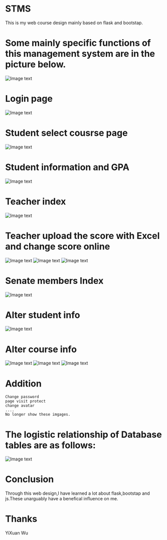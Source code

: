 # STMS
This is my web course design mainly based on flask and bootstap.  


Some mainly specific functions of this management system are in the picture below.
========

![Image text](https://github.com/superzhaoyang/img_storage/blob/master/web_design/%E6%89%B9%E6%B3%A8%202020-06-28%20210551.png)  

Login page
========

![Image text](https://github.com/superzhaoyang/img_storage/blob/master/%E6%89%B9%E6%B3%A8%202020-06-28%20180057.png)  

Student select cousrse page
========

![Image text](https://github.com/superzhaoyang/img_storage/blob/master/web_design/Inkedstudent_index_LI.jpg)

Student information and GPA
========

![Image text](https://github.com/superzhaoyang/img_storage/blob/master/web_design/QQ%E5%9B%BE%E7%89%8720200628183045.png)

Teacher index
========
![Image text](https://github.com/superzhaoyang/img_storage/blob/master/web_design/teacher_idx.png)

Teacher upload the score with Excel and change score online
========
![Image text](https://github.com/superzhaoyang/img_storage/blob/master/web_design/add_score.png)
![Image text](https://github.com/superzhaoyang/img_storage/blob/master/web_design/teacher_add_score.png)
![Image text](https://github.com/superzhaoyang/img_storage/blob/master/web_design/teacher_change.png)

Senate members Index
========
![Image text](https://github.com/superzhaoyang/img_storage/blob/master/web_design/jiaowu.png)

Alter student info
========
![Image text](https://github.com/superzhaoyang/img_storage/blob/master/web_design/add_student.png)


Alter course info
========
![Image text](https://github.com/superzhaoyang/img_storage/blob/master/web_design/%E6%89%B9%E6%B3%A8%202020-06-28%20194439.png)
![Image text](https://github.com/superzhaoyang/img_storage/blob/master/web_design/%E6%89%B9%E6%B3%A8%202020-06-28%20194630.png)
![Image text](https://github.com/superzhaoyang/img_storage/blob/master/web_design/%E6%89%B9%E6%B3%A8%202020-06-28%20195046.png)

Addition
========
    Change password
    page visit protect
    change avatar
    ....
    No longer show these imgages.



The logistic relationship of Database tables are as follows:
========
![Image text](https://github.com/superzhaoyang/img_storage/blob/master/web_design/%E6%89%B9%E6%B3%A8%202020-06-28%20175820.png)

Conclusion
========
Through this web design,I have learned a lot about flask,bootstap and js.These unarguably have a benefical influence on me.

Thanks 
=======
YiXuan Wu
